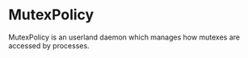 
# MutexPolicy

MutexPolicy is an userland daemon which manages how mutexes are accessed by processes.